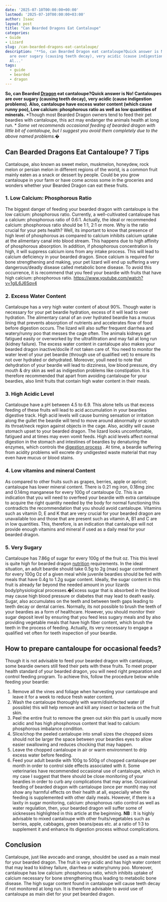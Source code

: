 ```yaml
---
date: '2025-07-10T00:00:00+00:00'
lastmod: '2025-07-10T00:00:00+03:00'
author: Isaac
layout: post
title: "Can Bearded Dragons Eat Cantaloupe"
categories:
- Guide
- Lizard
slug: /can-bearded-dragons-eat-cantaloupe/
description: '**So, can Bearded Dragon eat cantaloupe?Quick answer is No! Cantaloupes
  are over sugary (causing teeth decay), very acidic (cause indigestion problems).
  Al...'
tags: 
  - guide
  - bearded
  - dragon
---
```

**So, can Bearded [Dragon](/posts/can-bearded-dragons-eat-bananas/) eat cantaloupe?Quick answer is No! Cantaloupes are over sugary (causing teeth decay), very acidic (cause indigestion problems). Also, cantaloupe have excess water content (which cause runny poo), Low calcium: phosphorous ratio as well as low quantities of minerals.**
*Though most Bearded Dragon owners tend to feed their pet beardies with cantaloupe, this act may endanger the animals health at long run. *
*Some vet recommends occasional feeding of bearded dragon with little bit of cantaloupe, but I suggest you avoid them completely due to the above named problems.�*
## Can Bearded Dragons Eat Cantaloupe? 7 Tips
Cantaloupe, also known as sweet melon, muskmelon, honeydew, rock melon or persian melon in different regions of the world, is a common fruit mainly eaten as a snack or dessert by people.
Could be you grow cantaloupe in your farm or have come across some in the groceries and wonders whether your Bearded Dragon can eat these fruits.

### 1. Low Calcium: Phosphorous Ratio
The biggest danger of feeding your bearded dragon with cantaloupe is the low calcium: phosphorous ratio. Currently, a well-cultivated cantaloupe has a calcium: phosphorous ratio of 0.6:1. Actually, the ideal or recommended calcium: phosphorous ratio should be 1:1, 2:1 or more.
Why is the ratio crucial for your pets health? Well, its important to know that presence of high level of phosphorous as compared to calcium inhibits calcium uptake at the alimentary canal into blood stream.
This happens due to high affinity of phosphorous absorption. In addition, if phosphorous concentration is high, it will suppress calcium ions from any intake process.
This will lead to calcium deficiency in your bearded dragon. Since calcium is required for bone strengthening and making, your pet lizard will end up suffering a very dangerous/deadly disease called metabolic bone disease.
To avoid this occurrence, it is recommend that you feed your beardie with fruits that have high calcium: phosphorous ratio.
https://www.youtube.com/watch?v=1gIL6J6Sqv4
### 2. Excess Water Content
Cantaloupe has a very high water content of about 90%. Though water is necessary for your pet beardie hydration, excess of it will lead to over hydration.
The alimentary canal of an over hydrated beardie has a mucus lining that prevents absorption of nutrients and accelerates flow of food before digestion occurs.
The lizard will also suffer frequent diarrhea and watery/runny poo that messes the cage often. The animals kidneys get fatigued easily or overworked by the ultrafiltration and may fail at long run (kidney failure).
The excess water content in cantaloupe also makes your bearded dragon inactive/docile if not taken care of. You need to monitor the water level of your pet beardie (through use of qualified vet) to ensure its not over hydrated or dehydrated.
Moreover, youll need to note that dehydration of your beardie will lead to dizziness, low blood pressure, dry mouth & dry skin as well as indigestion problems like constipation.
It is therefore recommended that apart from avoiding cantaloupe for your beardies, also limit fruits that contain high water content in their meals.
### 3. High Acidic Level
Cantaloupe have a pH between 4.5 to 6.9. This alone tells us that excess feeding of these fruits will lead to acid accumulation in your beardies digestive track.
High acid levels will cause burning sensation or irritation along the gullet  the beardie will tend to move around abnormally or scratch its throat/neck region against objects in the cage.
Also, acidity will cause stomach upset to your bearded dragon. The lizard looks uncomfortable, fatigued and at times may even vomit feeds.
High acid levels affect normal digestion in the stomach and intestines of beardies by denaturing the enzymes, which controls the
[digestion process](https://pestpolicy.com/can-bearded-dragons-eat-cucumbers/)
.
At time, a beardie suffering from acidity problems will excrete dry undigested waste material that may even have mucus or blood stains.
### 4. Low vitamins and mineral Content
As compared to other fruits such as grapes, berries, apple or apricot; cantaloupe has lower mineral content.
There is 0.21 mg iron, 0.18mg zinc and 0.14mg manganese for every 100g of cantaloupe Oz. This is an indication that you will need to overfeed your beardie with extra cantaloupe to acquire the right quantity needed by the body for normal functioning  this contradicts the recommendation that you should avoid cantaloupe.
Vitamins such as vitamin D, E and K that are very crucial for your bearded dragon are unavailable too and those that are present such as vitamin A, B1 and C are in low quantities.
This, therefore, is an indication that cantaloupe will not provide enough vitamins and mineral if used as a daily meal for your bearded dragon.
### 5. Very Sugary
Cantaloupe has 7.86g of sugar for every 100g of the fruit oz. This this level is quite high for bearded dragon
[nutrition](https://pestpolicy.com/can-bearded-dragons-eat-apples/)
requirements.
In the ideal situation, an adult beardie should take 0.5g to 2g (max) sugar contentment for every 100g Oz of a given meal while juvenile beardies should be fed with meals that have 0.4g to 1.2g sugar content.
Ideally, the sugar content in this fruit is already far beyond the needed amount in your lizards body/physiological processes.�Excess sugar that is absorbed in the blood may cause high blood pressure or diabetes that may lead to death easily.
Sugar, also accumulates on the teeth and between teeth gaps leading to teeth decay or dental carries. Normally, its not possible to brush the teeth of your beardies as a form of healthcare.
However, you should monitor their sugar deposit level by ensuring that you feed less sugary meals and by also providing vegetable meals that have high fiber content, which brush the teeth in the process of feeding.
Actually, its very necessary to engage a qualified vet often for teeth inspection of your beardie.
## How to prepare cantaloupe for occasional feeds?
Though it is not advisable to feed your bearded dragon with cantaloupe, some beardie owners still feed their pets with these fruits.
To meet proper health standard of your bearded dragon, you will need right preparation and control feeding program. To achieve this, follow the procedure below while feeding your beardie:
1. Remove all the vines and foliage when harvesting your cantaloupe and leave it for a week to reduce fresh water content.
2. Wash the cantaloupe thoroughly with warm/disinfected water (if possible)  this will help remove and kill any insect or bacteria on the fruit skin.
3. Peel the entire fruit to remove the green out skin  this part is usually more acidic and has high phosphorous content that lead to calcium: phosphorous imbalance condition.
4. Slice/chop the peeled cantaloupe into small sizes  the chopped sizes should not be larger the space between your beardies eyes to allow easier swallowing and reduces chocking that may happen.
5. Leave the chopped cantaloupe in air or warm environment to drip excess water before feeding.
6. Feed your adult beardie with 100g to 500g of chopped cantaloupe per month in order to control side effects associated with it.
Some veterinaries have recommended occasional use of cantaloupe, which in my case I suggest that there should be close monitoring of your beardies in order to curb any complications that may arise.
Occasional feeding of bearded dragon with cantaloupe (once per month) may not show any harmful effects on their health at all, especially when the feeding is supplemented with other daily meals.
However, if there is a laxity in sugar monitoring, calcium: phosphorous ratio control as well as water regulation, then, your bearded dragon will suffer some of sicknesses highlighted in this article at the beginning.
**NB**
: It is highly advisable to mixed cantaloupe with other fruits/vegetables such as berries, apple, cabbages, green beans/peas etc. at a ratio of 1:3 to supplement it and enhance its digestion process without complications.
## Conclusion
Cantaloupe, just like avocado and orange, shouldnt be used as a main meal for your bearded dragon. The fruit is very acidic and has high water content that may lead to kidney failure, diarrhea or watery/runny poo.
Moreover, cantaloupe has low calcium: phosphorous ratio, which inhibits uptake of calcium necessary for bone strengthening thus leading to metabolic bone disease.
The high sugar content found in cantaloupe will cause teeth decay if not monitored at long run. It is therefore advisable to avoid use of cantaloupe as main diet for your pet bearded dragon.
